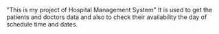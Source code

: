 "This is my project of Hospital Management System"
It is used to get the patients and doctors data and also to check their availability the day of schedule time
and dates.

